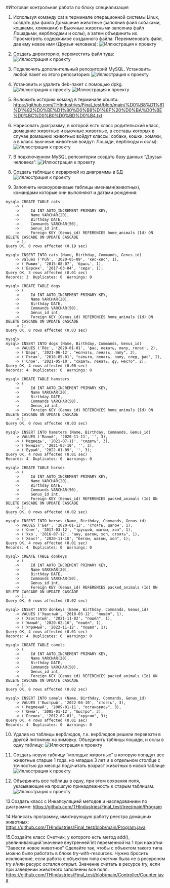 #Итоговая контрольная работа по блоку специализация

1. Используя команду cat в терминале операционной системы Linux, создать
два файла Домашние животные (заполнив файл собаками, кошками,
хомяками) и Вьючные животными заполнив файл Лошадьми, верблюдами и
ослы), а затем объединить их. Просмотреть содержимое созданного файла.
Переименовать файл, дав ему новое имя (Друзья человека):
![Иллюстрация к проекту](https://github.com/THIndustries/Final_test/blob/main/01.JPG)

2. Создать директорию, переместить файл туда:
![Иллюстрация к проекту](https://github.com/THIndustries/Final_test/blob/main/02.JPG)

3. Подключить дополнительный репозиторий MySQL. Установить любой пакет
из этого репозитория:
![Иллюстрация к проекту](https://github.com/THIndustries/Final_test/blob/main/03.1.JPG)

4. Установить и удалить deb-пакет с помощью dpkg.
![Иллюстрация к проекту](https://github.com/THIndustries/Final_test/blob/main/4.1.JPG)
![Иллюстрация к проекту](https://github.com/THIndustries/Final_test/blob/main/4.2.JPG)

5. Выложить историю команд в терминале ubuntu:
https://github.com/THIndustries/Final_test/blob/main/%D0%B8%D1%81%D1%82%D0%BE%D1%80%D0%B8%D1%8F%20%D0%BA%D0%BE%D0%BC%D0%B0%D0%BD%D0%B4.txt

6. Нарисовать диаграмму, в которой есть класс родительский класс, домашние
животные и вьючные животные, в составы которых в случае домашних
животных войдут классы: собаки, кошки, хомяки, а в класс вьючные животные
войдут: Лошади, верблюды и ослы):
![Иллюстрация к проекту](https://github.com/THIndustries/Final_test/blob/main/6.1.JPG)

7. В подключенном MySQL репозитории создать базу данных “Друзья
человека”:
![Иллюстрация к проекту](https://github.com/THIndustries/Final_test/blob/main/7.JPG)

8. Создать таблицы с иерархией из диаграммы в БД
![Иллюстрация к проекту](https://github.com/THIndustries/Final_test/blob/main/8.JPG)



9. Заполнить низкоуровневые таблицы именами(животных), командами
которые они выполняют и датами рождения:
```
mysql> CREATE TABLE cats
    -> (
    ->     Id INT AUTO_INCREMENT PRIMARY KEY,
    ->     Name VARCHAR(20),
    ->     Birthday DATE,
    ->     Commands VARCHAR(50),
    ->     Genus_id int,
    ->     Foreign KEY (Genus_id) REFERENCES home_animals (Id) ON DELETE CASCADE ON UPDATE CASCADE
    -> );
Query OK, 0 rows affected (0.19 sec)

mysql> INSERT INTO cats (Name, Birthday, Commands, Genus_id)
    -> values ('Puh', '2020-05-09', 'кис-кис', 1),
    -> ('Рыжик', '2015-08-07', 'брысь', 1),
    -> ('Барсик', '2017-03-04', 'сюда', 1);
Query OK, 3 rows affected (0.01 sec)
Records: 3  Duplicates: 0  Warnings: 0

mysql> CREATE TABLE dogs
    -> (
    ->     Id INT AUTO_INCREMENT PRIMARY KEY,
    ->     Name VARCHAR(20),
    ->     Birthday DATE,
    ->     Commands VARCHAR(50),
    ->     Genus_id int,
    ->     Foreign KEY (Genus_id) REFERENCES home_animals (Id) ON DELETE CASCADE ON UPDATE CASCADE
    -> );
Query OK, 0 rows affected (0.03 sec)

mysql>
mysql> INSERT INTO dogs (Name, Birthday, Commands, Genus_id)
    -> VALUES ('Пёс', '2020-01-01', 'фас, лежать, лапу, голос', 2),
    -> ('Шарф', '2021-06-12', "молчать, лежать, лапу", 2),
    -> ('Пятак', '2018-05-01', "сальто, лежать, лапу, след, фас", 2),
    -> ('Слон', '2021-05-10', "сидеть, лежать, фу, место", 2);
Query OK, 4 rows affected (0.00 sec)
Records: 4  Duplicates: 0  Warnings: 0

mysql> CREATE TABLE hamsters
    -> (
    ->     Id INT AUTO_INCREMENT PRIMARY KEY,
    ->     Name VARCHAR(20),
    ->     Birthday DATE,
    ->     Commands VARCHAR(50),
    ->     Genus_id int,
    ->     Foreign KEY (Genus_id) REFERENCES home_animals (Id) ON DELETE CASCADE ON UPDATE CASCADE
    -> );
Query OK, 0 rows affected (0.03 sec)

mysql> INSERT INTO hamsters (Name, Birthday, Commands, Genus_id)
    -> VALUES ('Малой', '2020-11-11', '', 3),
    -> ('Медведь', '2021-07-11', "сидеть", 3),
    -> ('Ниндзя', '2021-03-10', '', 3),
    -> ('Бурый', '2022-01-09', '', 3);
Query OK, 4 rows affected (0.01 sec)
Records: 4  Duplicates: 0  Warnings: 0

mysql> CREATE TABLE horses
    -> (
    ->     Id INT AUTO_INCREMENT PRIMARY KEY,
    ->     Name VARCHAR(20),
    ->     Birthday DATE,
    ->     Commands VARCHAR(50),
    ->     Genus_id int,
    ->     Foreign KEY (Genus_id) REFERENCES packed_animals (Id) ON DELETE CASCADE ON UPDATE CASCADE
    -> );
Query OK, 0 rows affected (0.02 sec)

mysql> INSERT INTO horses (Name, Birthday, Commands, Genus_id)
    -> VALUES ('Бег', '2020-01-12', 'стоять, шагом', 1),
    -> ('Снег', '2017-03-12', "трусцой, шагом, хоп", 1),
    -> ('Ухо', '2016-07-12', "ану, шагом, хоп, стоять", 1),
    -> ('Хвост', '2020-11-10', "бегом, шагом, хоп", 1);
Query OK, 4 rows affected (0.01 sec)
Records: 4  Duplicates: 0  Warnings: 0

mysql> CREATE TABLE donkeys
    -> (
    ->     Id INT AUTO_INCREMENT PRIMARY KEY,
    ->     Name VARCHAR(20),
    ->     Birthday DATE,
    ->     Commands VARCHAR(50),
    ->     Genus_id int,
    ->     Foreign KEY (Genus_id) REFERENCES packed_animals (Id) ON DELETE CASCADE ON UPDATE CASCADE
    -> );
Query OK, 0 rows affected (0.02 sec)

mysql> INSERT INTO donkeys (Name, Birthday, Commands, Genus_id)
    -> VALUES ('Ушастый', '2018-03-12', "пошёл", 1),
    -> ('Хвостатый', '2021-11-02', "пошёл", 1),
    -> ('Умный', '2020-02-10', "пошёл", 1),
    -> ('Упрямый', '2022-11-12', "пошёл", 1);
Query OK, 4 rows affected (0.01 sec)
Records: 4  Duplicates: 0  Warnings: 0

mysql> CREATE TABLE camels
    -> (
    ->     Id INT AUTO_INCREMENT PRIMARY KEY,
    ->     Name VARCHAR(20),
    ->     Birthday DATE,
    ->     Commands VARCHAR(50),
    ->     Genus_id int,
    ->     Foreign KEY (Genus_id) REFERENCES packed_animals (Id) ON DELETE CASCADE ON UPDATE CASCADE
    -> );
Query OK, 0 rows affected (0.02 sec)

mysql> INSERT INTO camels (Name, Birthday, Commands, Genus_id)
    -> VALUES ('Быстрый', '2022-04-10', 'стоять', 3),
    -> ('Медленый', '2009-01-11', "остановись", 3),
    -> ('Омни', '2005-01-12', "быстро", 3),
    -> ('Плевок', '2012-02-01', "кругом", 3);
Query OK, 4 rows affected (0.01 sec)
Records: 4  Duplicates: 0  Warnings: 0
```

10. Удалив из таблицы верблюдов, т.к. верблюдов решили перевезти в другой
питомник на зимовку. Объединить таблицы лошади, и ослы в одну таблицу:
![Иллюстрация к проекту](https://github.com/THIndustries/Final_test/blob/main/10.JPG)

11. Создать новую таблицу “молодые животные” в которую попадут все
животные старше 1 года, но младше 3 лет и в отдельном столбце с точностью
до месяца подсчитать возраст животных в новой таблице
![Иллюстрация к проекту](https://github.com/THIndustries/Final_test/blob/main/11.JPG)

12. Объединить все таблицы в одну, при этом сохраняя поля, указывающие на
прошлую принадлежность к старым таблицам.
![Иллюстрация к проекту](https://github.com/THIndustries/Final_test/blob/main/12.JPG)

13.Создать класс с Инкапсуляцией методов и наследованием по диаграмме:
https://github.com/THIndustries/Final_test/tree/main/Program


14.Написать программу, имитирующую работу реестра домашних животных:
https://github.com/THIndustries/Final_test/blob/main/Program.java

15.Создайте класс Счетчик, у которого есть метод add(), увеличивающий̆ значение внутренней̆ int переменной̆ на 1 при нажатии “Завести новое животное” Сделайте так, чтобы с объектом такого типа можно было работать в блоке try-with-resources. Нужно бросить исключение, если работа с объектом типа счетчик была не в ресурсном try и/или ресурс остался открыт. Значение считать в ресурсе try, если при заведении животного заполнены все поля:
https://github.com/THIndustries/Final_test/blob/main/Controller/Counter.java


